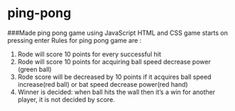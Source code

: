 # ping-pong

###Made ping pong game using JavaScript HTML and CSS 
game starts on pressing enter
Rules for ping pong game are :
1. Rode will score 10 points for every successful hit
2. Rode will score 10 points for acquiring ball speed decrease power (green ball)
3. Rode score will be decreased by 10 points if it acquires ball speed increase(red ball) or bat speed decrease power(red hand)
4. Winner is decided: when ball hits the wall then it’s a win for another player, it is not decided by score.
